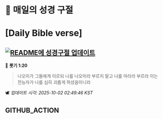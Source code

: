 # 🙏 매일의 성경 구절
# [Daily Bible verse]
## [![README에 성경구절 업데이트](https://github.com/DONGSUKA/first_test/actions/workflows/update-readme-bible.yml/badge.svg)](https://github.com/DONGSUKA/first_test/actions/workflows/update-readme-bible.yml)
<!-- START_BIBLE_VERSE -->
📖 **룻기 1:20**
> 나오미가 그들에게 이르되 나를 나오미라 부르지 말고 나를 마라라 부르라 이는 전능자가 나를 심히 괴롭게 하셨음이니라

🕊️ _업데이트 시각: 2025-10-02 02:49:46 KST_
  <!-- END_BIBLE_VERSE -->
## GITHUB_ACTION
